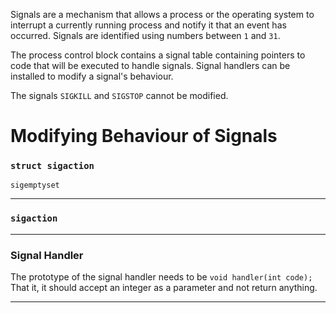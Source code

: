 Signals are a mechanism that allows a process or the operating system to interrupt a currently running process and notify it that an event has occurred. Signals are identified using numbers between `1` and `31`.

The process control block contains a signal table containing pointers to code that will be executed to handle signals. Signal handlers can be installed to modify a signal's behaviour.

The signals `SIGKILL` and `SIGSTOP` cannot be modified.

# Modifying Behaviour of Signals
### `struct sigaction`

`sigemptyset`

---
### `sigaction`

---
### Signal Handler
The prototype of the signal handler needs to be `void handler(int code);`
That it, it should accept an integer as a parameter and not return anything.

---

